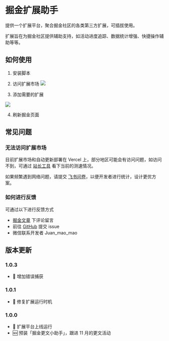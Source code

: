 # 掘金扩展助手

提供一个扩展平台，聚合掘金社区的各类第三方扩展，可插拔使用。

扩展旨在为掘金社区提供辅助支持，如活动进度追踪、数据统计增强、快捷操作辅助等等。

## 如何使用

1. 安装脚本

2. 访问扩展市场
   ![](https://gitee.com/curlly-brackets/pic-bed/raw/master/marketplace-entry.png)

3. 添加需要的扩展

![](https://gitee.com/curlly-brackets/pic-bed/raw/master/marketplace.png)

4. 刷新掘金页面

## 常见问题

### 无法访问扩展市场

目前扩展市场和自动更新部署在 Vercel 上，部分地区可能会有访问问题，如访问不到，可通过 [站长工具](http://tool.chinaz.com/speedtest/juejin-enhancer-extensions.vercel.app) 看下当前的测速情况。

如果频繁遇到网络问题，请提交 [飞书问卷](https://wenjuan.feishu.cn/m?t=sJ1T3Ldvufxi-iye3)，以便开发者进行统计，设计更优方案。

### 如何进行反馈

可通过以下进行反馈方式

- [掘金文章](https://juejin.cn/post/7027032269994852389) 下评论留言
- 前往 [GitHub](https://github.com/curly210102/juejin-enhancer-userscript) 提交 issue
- 微信联系开发者 Juan_mao_mao

## 版本更新

### 1.0.3

- 🔧 增加错误捕获

### 1.0.1

- 🔧 修复扩展运行时机

### 1.0.0

- 🎉 扩展平台上线运行
- 🆕 预装「掘金更文小助手」，跟进 11 月的更文活动
